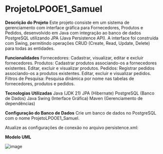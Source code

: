 # ProjetoLPOOE1_Samuel

**Descrição do Projeto**
Este projeto consiste em um sistema de gerenciamento com interface gráfica para Fornecedores, Produtos e Pedidos, desenvolvido em Java com integração ao banco de dados PostgreSQL utilizando JPA (Java Persistence API). A interface foi construída com Swing, permitindo operações CRUD (Create, Read, Update, Delete) para todas as entidades.

**Funcionalidades**
Fornecedores:
Cadastrar, visualizar, editar e excluir fornecedores.
Produtos:
Cadastrar produtos associando-os a fornecedores existentes.
Editar, excluir e visualizar produtos.
Pedidos:
Registrar pedidos associando-os a produtos existentes.
Editar, excluir e visualizar pedidos.
Filtros de Pesquisa:
Pesquisa dinâmica por nome nas tabelas de fornecedores, produtos e pedidos.

**Tecnologias Utilizadas**
Java (JDK 21)
JPA (Hibernate)
PostgreSQL (Banco de Dados)
Java Swing (Interface Gráfica)
Maven (Gerenciamento de dependências)

**Configuração do Banco de Dados**
Crie um banco de dados no PostgreSQL com o nome ProjetoLPOOE1_Samuel.

Atualize as configurações de conexão no arquivo persistence.xml:

**Modelo UML**

![image](https://github.com/user-attachments/assets/dd52dd74-2096-4c4a-b35b-bd138e4e9551)
